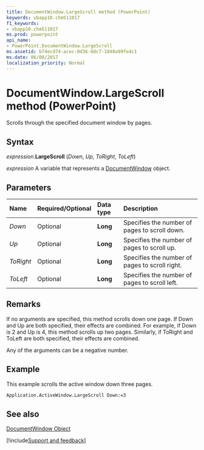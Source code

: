```yaml
---
title: DocumentWindow.LargeScroll method (PowerPoint)
keywords: vbapp10.chm511017
f1_keywords:
- vbapp10.chm511017
ms.prod: powerpoint
api_name:
- PowerPoint.DocumentWindow.LargeScroll
ms.assetid: b74ecd74-acec-0d36-68c7-1848a99fe4c1
ms.date: 06/08/2017
localization_priority: Normal
---
```



# DocumentWindow.LargeScroll method (PowerPoint)

Scrolls through the specified document window by pages.


## Syntax

_expression_.**LargeScroll** (_Down_, _Up_, _ToRight_, _ToLeft_)

_expression_ A variable that represents a [DocumentWindow](./PowerPoint.DocumentWindow.md) object.


## Parameters



|Name|Required/Optional|Data type|Description|
|:-----|:-----|:-----|:-----|
| _Down_|Optional|**Long**|Specifies the number of pages to scroll down.|
| _Up_|Optional|**Long**|Specifies the number of pages to scroll up.|
| _ToRight_|Optional|**Long**|Specifies the number of pages to scroll right.|
| _ToLeft_|Optional|**Long**|Specifies the number of pages to scroll left.|

## Remarks

If no arguments are specified, this method scrolls down one page. If Down and Up are both specified, their effects are combined. For example, if Down is 2 and Up is 4, this method scrolls up two pages. Similarly, if ToRight and ToLeft are both specified, their effects are combined.

Any of the arguments can be a negative number.


## Example

This example scrolls the active window down three pages.


```vb
Application.ActiveWindow.LargeScroll Down:=3
```


## See also


[DocumentWindow Object](PowerPoint.DocumentWindow.md)

[!include[Support and feedback](~/includes/feedback-boilerplate.md)]